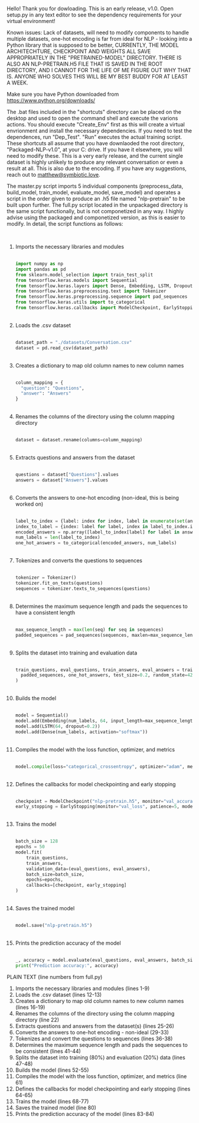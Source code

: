 Hello! Thank you for dowloading. This is an early release, v1.0. Open setup.py in any text editor to see the dependency requirements for your virtual environment!

Known issues: Lack of datasets, will need to modify components to handle multiple datasets, one-hot encoding is far from ideal for NLP - looking into a Python library that is supposed to be better, CURRENTLY, THE MODEL ARCHITECHTURE, CHECKPOINT AND WEIGHTS ALL SAVE APPROPRIATELY IN THE "PRETRAINED-MODEL" DIRECTORY. THERE IS ALSO AN NLP-PRETRAIN.H5 FILE THAT IS SAVED IN THE ROOT DIRECTORY, AND I CANNOT FOR THE LIFE OF ME FIGURE OUT WHY THAT IS. ANYONE WHO SOLVES THIS WILL BE MY BEST BUDDY FOR AT LEAST A WEEK.

Make sure you have Python downloaded from https://www.python.org/downloads/

The .bat files included in the "shortcuts" directory can be placed on the desktop and used to open the command shell and execute the varions actions. You should execute "Create_Env" first as this will create a virtual envrionment and install the necessary dependencies. If you need to test the dependences, run "Dep_Test". "Run" executes the actual training script. These shortcuts all assume that you have downlaoded the root directory, "Packaged-NLP-v1.0", at your C: drive. If you have it elsewhere, you will need to modify these. This is a very early release, and the current single dataset is highly unlikely to produce any relevant conversation or even a result at all. This is also due to the encoding. If you have any suggestions, reach out to matthew@symbiotic.love.

The master.py script imports 5 individual components (preprocess_data, build_model, train_model, evaluate_model, save_model) and operates a script in the order given to produce an .h5 file named "nlp-pretrain" to be built upon further. The full.py script located in the unpackaged directory is the same script functionally, but is not componetized in any way. I highly advise using the packaged and componetized version, as this is easier to modify. In detail, the script functions as follows:
<div>&nbsp</div>
<ol>
  <li>Imports the necessary libraries and modules
  <div>&nbsp</div>
  
  ```python
  import numpy as np
  import pandas as pd
  from sklearn.model_selection import train_test_split
  from tensorflow.keras.models import Sequential
  from tensorflow.keras.layers import Dense, Embedding, LSTM, Dropout
  from tensorflow.keras.preprocessing.text import Tokenizer
  from tensorflow.keras.preprocessing.sequence import pad_sequences
  from tensorflow.keras.utils import to_categorical
  from tensorflow.keras.callbacks import ModelCheckpoint, EarlyStopping
  ```

  </li>
  <div>&nbsp</div>
  <li>Loads the .csv dataset
  <div>&nbsp</div>

  ```python
  dataset_path = "./datasets/Conversation.csv"
  dataset = pd.read_csv(dataset_path)
  ```
    
  </li>
  <div>&nbsp</div>
  <li>Creates a dictionary to map old column names to new column names
  <div>&nbsp</div>

  ```python
  column_mapping = {
    "question": "Questions",
    "answer": "Answers"
  }
  ```

  </li>
  <div>&nbsp</div>
  <li>Renames the columns of the directory using the column mapping directory
  <div>&nbsp</div>

  ```python
  dataset = dataset.rename(columns=column_mapping)
  ```
  
  </li>
  <div>&nbsp</div>
  <li>Extracts questions and answers from the dataset
  <div>&nbsp</div>

  ```python
  questions = dataset["Questions"].values
  answers = dataset["Answers"].values
  ```

  </li>
  <div>&nbsp</div>
  <li>Converts the answers to one-hot encoding (non-ideal, this is being worked on)
  <div>&nbsp</div>
    
  ```python
  label_to_index = {label: index for index, label in enumerate(set(answers))}
  index_to_label = {index: label for label, index in label_to_index.items()}
  encoded_answers = np.array([label_to_index[label] for label in answers])
  num_labels = len(label_to_index)
  one_hot_answers = to_categorical(encoded_answers, num_labels)
  ```
    
  </li>
  <div>&nbsp</div>
  <li>Tokenizes and converts the questions to sequences
  <div>&nbsp</div>

  ```python
  tokenizer = Tokenizer()
  tokenizer.fit_on_texts(questions)
  sequences = tokenizer.texts_to_sequences(questions)
  ```
    
  </li>
  <div>&nbsp</div>
  <li>Determines the maximum sequence length and pads the sequences to have a consistent length
  <div>&nbsp<div>
    
  ```python
  max_sequence_length = max(len(seq) for seq in sequences)
  padded_sequences = pad_sequences(sequences, maxlen=max_sequence_length)
  ```
    
  </li>
  <div>&nbsp</div>
  <li>Splits the dataset into training and evaluation data
  <div>&nbsp<div>
    
  ```python
  train_questions, eval_questions, train_answers, eval_answers = train_test_split(
    padded_sequences, one_hot_answers, test_size=0.2, random_state=42
  )
  ```
    
  </li>
  <div>&nbsp</div>
  <li>Builds the model
  <div>&nbsp<div>
    
  ```python
  model = Sequential()
  model.add(Embedding(num_labels, 64, input_length=max_sequence_length))
  model.add(LSTM(64, dropout=0.2))
  model.add(Dense(num_labels, activation="softmax"))
  ```
    
  </li>
  <div>&nbsp</div>
  <li>Compiles the model with the loss function, optimizer, and metrics
  <div>&nbsp<div>
    
  ```python
  model.compile(loss="categorical_crossentropy", optimizer="adam", metrics=["accuracy"])
  ```
    
  </li>
  <div>&nbsp</div>
  <li>Defines the callbacks for model checkpointing and early stopping
  <div>&nbsp<div>
    
  ```python
  checkpoint = ModelCheckpoint("nlp-pretrain.h5", monitor="val_accuracy", save_best_only=True, mode="max")
  early_stopping = EarlyStopping(monitor="val_loss", patience=5, mode="min", restore_best_weights=True)
  ```
    
  </li>
  <div>&nbsp</div>
  <li>Trains the model
  <div>&nbsp<div>
    
  ```python
  batch_size = 128
  epochs = 50
  model.fit(
      train_questions,
      train_answers,
      validation_data=(eval_questions, eval_answers),
      batch_size=batch_size,
      epochs=epochs,
      callbacks=[checkpoint, early_stopping]
  )

  ```
    
  </li>
  <div>&nbsp</div>
  <li>Saves the trained model
  <div>&nbsp<div>
    
  ```python
  model.save("nlp-pretrain.h5")
  ```
    
  </li>
  <div>&nbsp</div>
  <li>Prints the prediction accuracy of the model
  <div>&nbsp<div>
    
  ```python
  _, accuracy = model.evaluate(eval_questions, eval_answers, batch_size=batch_size)
  print("Prediction accuracy:", accuracy)
  ```
    
  </li>
</ol>

PLAIN TEXT (line numbers from full.py)

1. Imports the necessary libraries and modules (lines 1-9)
2. Loads the .csv dataset (lines 12-13)
3. Creates a dictionary to map old column names to new column names (lines 16-19)
4. Renames the columns of the directory using the column mapping directory (line 22)
5. Extracts questions and answers from the dataset(s) (lines 25-26)
6. Converts the answers to one-hot encoding - non-ideal (29-33)
7. Tokenizes and convert the questions to sequences (lines 36-38)
8. Determines the maximum sequence length and pads the sequences to be consistent (lines 41-44)
9. Splits the dataset into training (80%) and evaluation (20%) data (lines 47-48)
10. Builds the model (lines 52-55)
11. Compiles the model with the loss function, optimizer, and metrics (line 61)
12. Defines the callbacks for model checkpointing and early stopping (lines 64-65)
13. Trains the model (lines 68-77)
14. Saves the trained model (line 80)
15. Prints the prediction accuracy of the model (lines 83-84)
